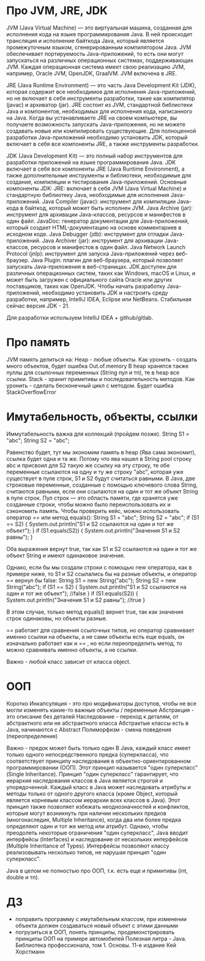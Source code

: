 # Про JVM, JRE, JDK
JVM (Java Virtual Machine) — это виртуальная машина, созданная для исполнения кода на языке программирования Java. В ней происходит трансляция и исполнение байткода Java, который является промежуточным языком, сгенерированным компилятором Java. JVM обеспечивает портируемость Java-приложений, то есть они могут запускаться на различных операционных системах, поддерживающих JVM. Каждая операционная система имеет свою реализацию JVM, например, Oracle JVM, OpenJDK, GraalVM. JVM включена в JRE.

JRE (Java Runtime Environment) — это часть Java Development Kit (JDK), которая содержит все необходимое для исполнения Java-приложений, но не включает в себя инструменты разработки, такие как компилятор (javac) и архиватор (jar). JRE состоит из JVM, стандартной библиотеки Java и компонентов, необходимых для исполнения кода, написанного на Java.
Когда вы устанавливаете JRE на своем компьютере, вы получаете возможность запускать Java-приложения, но не можете создавать новые или компилировать существующие. Для полноценной разработки Java-приложений необходимо установить JDK, который включает в себя все компоненты JRE, а также инструменты разработки.

JDK (Java Development Kit) — это полный набор инструментов для разработки приложений на языке программирования Java. JDK включает в себя все компоненты JRE (Java Runtime Environment), а также дополнительные инструменты и библиотеки, необходимые для создания, компиляции и тестирования Java-приложений.
Основные компоненты JDK:
JRE: включает в себя JVM (Java Virtual Machine) и стандартную библиотеку Java, необходимые для исполнения Java-приложений.
Java Compiler (javac): инструмент для компиляции Java-кода в байткод, который может быть исполнен JVM.
Java Archive (jar): инструмент для архивации Java-классов, ресурсов и манифестов в один файл.
JavaDoc: генератор документации для Java-приложений, который создает HTML-документацию на основе комментариев в исходном коде.
Java Debugger (jdb): инструмент для отладки Java-приложений.
Java Archiver (jar): инструмент для архивации Java-классов, ресурсов и манифестов в один файл.
Java Network Launch Protocol (jnlp): инструмент для запуска Java-приложений через веб-браузер.
Java Plugin: плагин для веб-браузера, который позволяет запускать Java-приложения в веб-страницах.
JDK доступен для различных операционных систем, таких как Windows, macOS и Linux, и может быть загружен с официального сайта Oracle или других поставщиков, таких как OpenJDK. Чтобы начать разработку Java-приложений, необходимо установить JDK и настроить среду разработки, например, IntelliJ IDEA, Eclipse или NetBeans.
Стабильная сейчас версия JDK - 21.

Для разработки используем IntelliJ IDEA + github/gitlab.

# Про память
JVM память делиться на:
Heap - любые объекты. Как уронить - создать много объектов, будет ошибка Out.of.memory
В heap хранятся также пуллы для ссылочных переменных (String пул и тп), те в heap все ссылки.
Stack - хранит примитивы и последовательность методов. Как уронить - сделать бесконечный цикл с методом. Будет ошибка StackOverflowError

# Имутабельность, объекты, ссылки
Иммутабельность важна для коллекций (пройдем позже).
String S1 = "abc";
String S2 = "abc";

Равенство будет, тут мы экономим память в heap (Ява сама экономит), ссылка будет одна и та же. Потому что ява нашел в String pool строку abc и присвоил для S2 такую же ссылку на эту строку, те  обе переменные ссылаются на одну и ту же строку "abc", которая уже существует в пуле строк, S1 и S2 будут считаться равными.
В Java, две строковые переменные, созданные с помощью ключевого слова String, считаются равными, если они ссылаются на один и тот же объект String в пуле строк. Пул строк — это область памяти, где хранятся уже созданные строки, чтобы можно было переиспользовать их и сэкономить память.
Чтобы проверить кейс, можно использовать оператор == или метод equals():
String S1 = "abc";
String S2 = "abc";
if (S1 == S2) {
    System.out.println("S1 и S2 ссылаются на один и тот же объект");
}
if (S1.equals(S2)) {
    System.out.println("Значения S1 и S2 равны");
}

Оба выражения вернут true, так как S1 и S2 ссылаются на один и тот же объект String и имеют одинаковое значение.

Однако, если бы мы создали строки с помощью new оператора, как в примере ниже, то S1 и S2 ссылались бы на разные объекты, и оператор == вернул бы false:
String S1 = new String("abc");
String S2 = new String("abc");
if (S1 == S2) {
    System.out.println("S1 и S2 ссылаются на один и тот же объект"); //false
}
if (S1.equals(S2)) {
    System.out.println("Значения S1 и S2 равны"); //true
}

В этом случае, только метод equals() вернет true, так как значения строк одинаковы, но объекты разные.

== работает для сравнения ссылочных типов, но оператор сравнивает именно ссылки на объекты, а не сами объекты
есть еще equals, он изначально работает как и == , но если переопределить метод, то можно сравнивать именно объекты, а не ссылки.

Важно - любой класс зависит от класса object.

# ООП
Коротко
Инкапсуляция - это про модификаторы доступов, чтобы не все могли изменять какие-то важные объекты / переменные
Абстракция - это описание без деталей
Наследование - переход к деталям, от абстрактного или не абстрактного класса
Абстрактые классы есть в Java, начинаются с Abstract
Полиморфизм - смена поведения (переопределение)

Важно - предок может быть только один
В Java, каждый класс имеет только одного непосредственного предка (суперкласса), что соответствует принципу наследования в объектно-ориентированном программировании (ООП). Этот принцип называется "один суперкласс" (Single Inheritance).
Принцип "один суперкласс" гарантирует, что иерархия наследования классов в Java является строгой и упорядоченной. Каждый класс в Java может наследовать атрибуты и методы только от одного другого класса (кроме Object, который является корневым классом иерархии всех классов в Java).
Этот принцип также позволяет избежать неоднозначностей и конфликтов, которые могут возникнуть при наличии нескольких предков (многонаследия, Multiple Inheritance), когда два или более предка определяют один и тот же метод или атрибут.
Однако, чтобы преодолеть некоторые ограничения "один суперкласс", Java вводит интерфейсы (Interfaces) и наследование от нескольких интерфейсов (Multiple Inheritance of Types). Интерфейсы позволяют классу реализовывать несколько типов, не нарушая принцип "один суперкласс".

Java в целом не полностью про ООП, т.к. есть еще и примитивы (int, double и тп).

# ДЗ
- поправить программу с имутабельным классом, при изменении объекта должен создаваться новый объект с этими данными
- погрузиться в ООП, понять принципы, продемонстрировать принципы ООП на примере автомобилей
Полезная литра - Java. Библиотека профессионала, том 1. Основы. 11-е издание Кей Хорстманн
